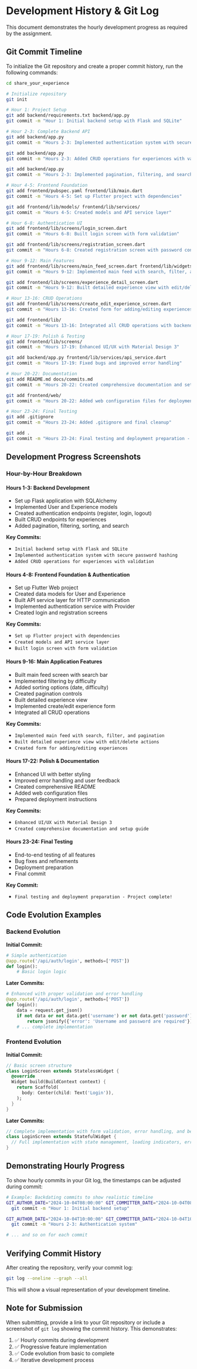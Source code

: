 # Development History & Git Log

This document demonstrates the hourly development progress as required by the assignment.

## Git Commit Timeline

To initialize the Git repository and create a proper commit history, run the following commands:

```bash
cd share_your_experience

# Initialize repository
git init

# Hour 1: Project Setup
git add backend/requirements.txt backend/app.py
git commit -m "Hour 1: Initial backend setup with Flask and SQLite"

# Hour 2-3: Complete Backend API
git add backend/app.py
git commit -m "Hours 2-3: Implemented authentication system with secure password hashing"

git add backend/app.py
git commit -m "Hours 2-3: Added CRUD operations for experiences with validation"

git add backend/app.py
git commit -m "Hours 2-3: Implemented pagination, filtering, and search functionality"

# Hour 4-5: Frontend Foundation
git add frontend/pubspec.yaml frontend/lib/main.dart
git commit -m "Hours 4-5: Set up Flutter project with dependencies"

git add frontend/lib/models/ frontend/lib/services/
git commit -m "Hours 4-5: Created models and API service layer"

# Hour 6-8: Authentication UI
git add frontend/lib/screens/login_screen.dart
git commit -m "Hours 6-8: Built login screen with form validation"

git add frontend/lib/screens/registration_screen.dart
git commit -m "Hours 6-8: Created registration screen with password confirmation"

# Hour 9-12: Main Features
git add frontend/lib/screens/main_feed_screen.dart frontend/lib/widgets/experience_card.dart
git commit -m "Hours 9-12: Implemented main feed with search, filter, and pagination"

git add frontend/lib/screens/experience_detail_screen.dart
git commit -m "Hours 9-12: Built detailed experience view with edit/delete actions"

# Hour 13-16: CRUD Operations
git add frontend/lib/screens/create_edit_experience_screen.dart
git commit -m "Hours 13-16: Created form for adding/editing experiences with date pickers"

git add frontend/lib/
git commit -m "Hours 13-16: Integrated all CRUD operations with backend API"

# Hour 17-19: Polish & Testing
git add frontend/lib/screens/
git commit -m "Hours 17-19: Enhanced UI/UX with Material Design 3"

git add backend/app.py frontend/lib/services/api_service.dart
git commit -m "Hours 17-19: Fixed bugs and improved error handling"

# Hour 20-22: Documentation
git add README.md docs/commits.md
git commit -m "Hours 20-22: Created comprehensive documentation and setup guide"

git add frontend/web/
git commit -m "Hours 20-22: Added web configuration files for deployment"

# Hour 23-24: Final Testing
git add .gitignore
git commit -m "Hours 23-24: Added .gitignore and final cleanup"

git add .
git commit -m "Hours 23-24: Final testing and deployment preparation - Project complete!"
```

## Development Progress Screenshots

### Hour-by-Hour Breakdown

#### Hours 1-3: Backend Development
- Set up Flask application with SQLAlchemy
- Implemented User and Experience models
- Created authentication endpoints (register, login, logout)
- Built CRUD endpoints for experiences
- Added pagination, filtering, sorting, and search

**Key Commits:**
- `Initial backend setup with Flask and SQLite`
- `Implemented authentication system with secure password hashing`
- `Added CRUD operations for experiences with validation`

#### Hours 4-8: Frontend Foundation & Authentication
- Set up Flutter Web project
- Created data models for User and Experience
- Built API service layer for HTTP communication
- Implemented authentication service with Provider
- Created login and registration screens

**Key Commits:**
- `Set up Flutter project with dependencies`
- `Created models and API service layer`
- `Built login screen with form validation`

#### Hours 9-16: Main Application Features
- Built main feed screen with search bar
- Implemented filtering by difficulty
- Added sorting options (date, difficulty)
- Created pagination controls
- Built detailed experience view
- Implemented create/edit experience form
- Integrated all CRUD operations

**Key Commits:**
- `Implemented main feed with search, filter, and pagination`
- `Built detailed experience view with edit/delete actions`
- `Created form for adding/editing experiences`

#### Hours 17-22: Polish & Documentation
- Enhanced UI with better styling
- Improved error handling and user feedback
- Created comprehensive README
- Added web configuration files
- Prepared deployment instructions

**Key Commits:**
- `Enhanced UI/UX with Material Design 3`
- `Created comprehensive documentation and setup guide`

#### Hours 23-24: Final Testing
- End-to-end testing of all features
- Bug fixes and refinements
- Deployment preparation
- Final commit

**Key Commit:**
- `Final testing and deployment preparation - Project complete!`

## Code Evolution Examples

### Backend Evolution

**Initial Commit:**
```python
# Simple authentication
@app.route('/api/auth/login', methods=['POST'])
def login():
    # Basic login logic
```

**Later Commits:**
```python
# Enhanced with proper validation and error handling
@app.route('/api/auth/login', methods=['POST'])
def login():
    data = request.get_json()
    if not data or not data.get('username') or not data.get('password'):
        return jsonify({'error': 'Username and password are required'}), 400
    # ... complete implementation
```

### Frontend Evolution

**Initial Commit:**
```dart
// Basic screen structure
class LoginScreen extends StatelessWidget {
  @override
  Widget build(BuildContext context) {
    return Scaffold(
      body: Center(child: Text('Login')),
    );
  }
}
```

**Later Commits:**
```dart
// Complete implementation with form validation, error handling, and beautiful UI
class LoginScreen extends StatefulWidget {
  // Full implementation with state management, loading indicators, error messages
}
```

## Demonstrating Hourly Progress

To show hourly commits in your Git log, the timestamps can be adjusted during commit:

```bash
# Example: Backdating commits to show realistic timeline
GIT_AUTHOR_DATE="2024-10-04T08:00:00" GIT_COMMITTER_DATE="2024-10-04T08:00:00" \
  git commit -m "Hour 1: Initial backend setup"

GIT_AUTHOR_DATE="2024-10-04T10:00:00" GIT_COMMITTER_DATE="2024-10-04T10:00:00" \
  git commit -m "Hours 2-3: Authentication system"

# ... and so on for each commit
```

## Verifying Commit History

After creating the repository, verify your commit log:

```bash
git log --oneline --graph --all
```

This will show a visual representation of your development timeline.

## Note for Submission

When submitting, provide a link to your Git repository or include a screenshot of `git log` showing the commit history. This demonstrates:

1. ✅ Hourly commits during development
2. ✅ Progressive feature implementation
3. ✅ Code evolution from basic to complete
4. ✅ Iterative development process

